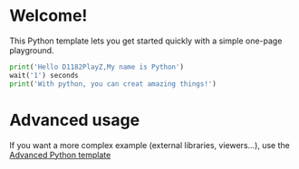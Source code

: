 # Welcome!

This Python template lets you get started quickly with a simple one-page playground.

```python runnable
print('Hello D1182PlayZ,My name is Python')
wait('1') seconds
print('With python, you can creat amazing things!')
```

# Advanced usage

If you want a more complex example (external libraries, viewers...), use the [Advanced Python template](https://tech.io/select-repo/429)

